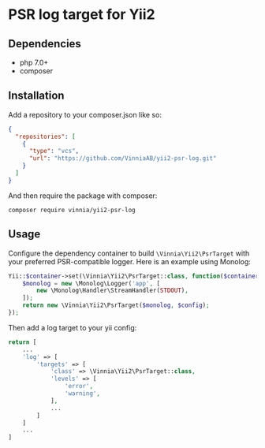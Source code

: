 # PSR log target for Yii2

## Dependencies
- php 7.0+
- composer

## Installation
Add a repository to your composer.json like so:

```json
{
  "repositories": [
    {
      "type": "vcs",
      "url": "https://github.com/VinniaAB/yii2-psr-log.git"
    }
  ]
}
```

And then require the package with composer:

```shell
composer require vinnia/yii2-psr-log
```

## Usage

Configure the dependency container to build `\Vinnia\Yii2\PsrTarget` with your preferred PSR-compatible logger.
Here is an example using Monolog:

```php
Yii::$container->set(\Vinnia\Yii2\PsrTarget::class, function($container, $params, $config) {
    $monolog = new \Monolog\Logger('app', [
        new \Monolog\Handler\StreamHandler(STDOUT),
    ]);
    return new \Vinnia\Yii2\PsrTarget($monolog, $config);
});
```

Then add a log target to your yii config:
```php
return [
    ...
    'log' => [
        'targets' => [
            'class' => \Vinnia\Yii2\PsrTarget::class,
            'levels' => [
                'error',
                'warning',
            ],
            ...
        ]
    ]
    ...
]
```
